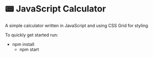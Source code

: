 # :pager:	JavaScript Calculator
A simple calculator written in JavaScript and using CSS Grid for styling

To quickly get started run:
  * npm install
    * npm start
